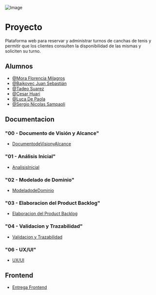 ![Image](https://github.com/user-attachments/assets/9b6fb578-fbcd-4639-af61-1d0d0703cb78)

# Proyecto

Plataforma web para reservar y administrar turnos de canchas de tenis y permitir que los clientes consulten la disponibilidad de las mismas y soliciten su turno.



## Alumnos

- [@Mora Florencia Milagros](https://github.com/florm1827)
- [@Bajkovec Juan Sebastián](https://github.com/JuanBjk )
- [@Tadeo Suarez](https://github.com/tadeo6 )
- [@Cesar Huari](https://github.com/CesarHuari)
- [@Luca De Paola](https://github.com/LucaDP16 )
- [@Sergio Nicolas Sampaoli](https://github.com/nicosampa1)

## Documentacion

### "00 - Documento de Visión y Alcance"

- [DocumentodeVisionyAlcance](https://github.com/florm1827/UTN-DS25-Grupo-9/blob/8c6818115b463fc42ba2ca5daee034ec6dd05d57/documentacion/00-DocumentodeVisionyAlcance/Grupo%20N%C2%B09%20Gestion%20de%20Canchas%20de%20Tenis.pdf)

### "01 - Análisis Inicial"

- [AnalisisInicial](https://github.com/florm1827/UTN-DS25-Grupo-9/blob/main/documentacion/01-AnalisisInicial/Procedimiento%20Para%20Armado%20de%20Backlog%20(%20fase%201%20).pdf)

### "02 - Modelado de Dominio"

- [ModeladodeDominio](https://github.com/florm1827/UTN-DS25-Grupo-9/blob/main/documentacion/02-ModeladodeDominio/Procedimiento%20Para%20Armado%20de%20Backlog%20(%20fase%202%20).pdf)

### "03 - Elaboracion del Product Backlog"

- [Elaboracion del Product Backlog](https://github.com/florm1827/UTN-DS25-Grupo-9/blob/main/documentacion/03-ElaboracionDelProductBacklog/Procedimiento%20Para%20Armado%20de%20Backlog%20(%20fase%203%20).pdf)

### "04 - Validacion y Trazabilidad"

- [Validacion y Trazabilidad](https://github.com/florm1827/UTN-DS25-Grupo-9/blob/main/documentacion/04-ValidacionYTrazabilidad/Procedimiento%20Para%20Armado%20de%20Backlog%20(%20fase%204%20).pdf)

### "06 - UX/UI"

- [UX/UI](https://github.com/florm1827/UTN-DS25-Grupo-9/tree/main/documentacion/06-UXUI)

## Frontend
- [Entrega Frontend](https://github.com/florm1827/UTN-DS25-Grupo-9/tree/main/frontend)
